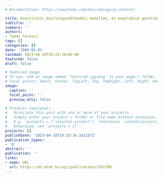 ```yaml
---
# Documentation: https://wowchemy.com/docs/managing-content/

title: Kvantitatív készletgazdálkodási modellek, és megoldásuk genetikus algoritmusokkal
subtitle: ''
summary: ''
authors:
- Tamás Ferenci
tags: []
categories: []
date: '2009-01-01'
lastmod: 2023-04-10T20:23:16+02:00
featured: false
draft: false

# Featured image
# To use, add an image named `featured.jpg/png` to your page's folder.
# Focal points: Smart, Center, TopLeft, Top, TopRight, Left, Right, BottomLeft, Bottom, BottomRight.
image:
  caption: ''
  focal_point: ''
  preview_only: false

# Projects (optional).
#   Associate this post with one or more of your projects.
#   Simply enter your project's folder or file name without extension.
#   E.g. `projects = ["internal-project"]` references `content/project/deep-learning/index.md`.
#   Otherwise, set `projects = []`.
projects: []
publishDate: '2023-04-10T18:23:16.142157Z'
publication_types:
- '0'
abstract: ''
publication: ''
links:
- name: URL
  url: https://m2.mtmt.hu/api/publication/2241700
---
```

